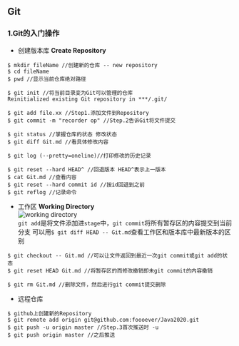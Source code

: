## Git
### 1.Git的入门操作
* 创建版本库 **Create Repository**
```linux
$ mkdir fileName //创建新的仓库 -- new repository
$ cd fileName
$ pwd //显示当前仓库绝对路径

$ git init //将当前目录变为Git可以管理的仓库
Reinitialized existing Git repository in ***/.git/

$ git add file.xx //Step1.添加文件到Repository
$ git commit -m "recorder op" //Step.2告诉Git将文件提交

$ git status //掌握仓库的状态 修改状态
$ git diff Git.md //看具体修改内容

$ git log (--pretty=oneline)//打印修改的历史记录

$ git reset --hard HEAD^ //回退版本 HEAD^表示上一版本
$ cat Git.md //查看内容
$ git reset --hard commit id //按id回退到之前
$ git reflog //记录命令
```
* 工作区 **Working Directory**\
![working directory](https://github.com/foooever/Java2020/master/Git/01.jfif)\
`git add`是将文件添加进`stage`中，`git commit`将所有暂存区的内容提交到当前分支
可以用`$ git diff HEAD -- Git.md`查看工作区和版本库中最新版本的区别
```
$ git checkout -- Git.md //可以让文件返回到最近一次git commit或git add的状态
$ git reset HEAD Git.md //将暂存区的而修改撤销即未git commit的内容撤销

$ git rm Git.md //删除文件，然后进行git commit提交删除
```
* 远程仓库
```
$ github上创建新的Repository
$ git remote add origin git@github.com:foooever/Java2020.git
$ git push -u origin master //Step.3首次推送时 -u
$ git push origin master //之后推送
```



